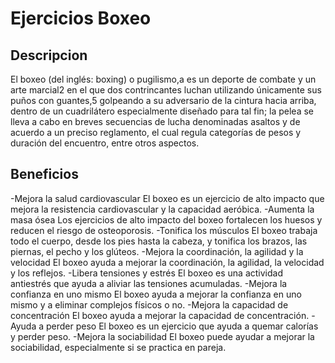 # Ejercicios Boxeo

## Descripcion 
El boxeo (del inglés: boxing) o pugilismo,a​ es un deporte de combate y un arte marcial2​ en el que dos contrincantes luchan utilizando únicamente sus puños con guantes,5​ golpeando a su adversario de la cintura hacia arriba, dentro de un cuadrilátero especialmente diseñado para tal fin; la pelea se lleva a cabo en breves secuencias de lucha denominadas asaltos y de acuerdo a un preciso reglamento, el cual regula categorías de pesos y duración del encuentro, entre otros aspectos.


## Beneficios 

-Mejora la salud cardiovascular
El boxeo es un ejercicio de alto impacto que mejora la resistencia cardiovascular y la capacidad aeróbica. 
-Aumenta la masa ósea
Los ejercicios de alto impacto del boxeo fortalecen los huesos y reducen el riesgo de osteoporosis. 
-Tonifica los músculos
El boxeo trabaja todo el cuerpo, desde los pies hasta la cabeza, y tonifica los brazos, las piernas, el pecho y los glúteos. 
-Mejora la coordinación, la agilidad y la velocidad
El boxeo ayuda a mejorar la coordinación, la agilidad, la velocidad y los reflejos. 
-Libera tensiones y estrés
El boxeo es una actividad antiestrés que ayuda a aliviar las tensiones acumuladas. 
-Mejora la confianza en uno mismo
El boxeo ayuda a mejorar la confianza en uno mismo y a eliminar complejos físicos o no. 
-Mejora la capacidad de concentración
El boxeo ayuda a mejorar la capacidad de concentración. 
-Ayuda a perder peso
El boxeo es un ejercicio que ayuda a quemar calorías y perder peso. 
-Mejora la sociabilidad
El boxeo puede ayudar a mejorar la sociabilidad, especialmente si se practica en pareja. 